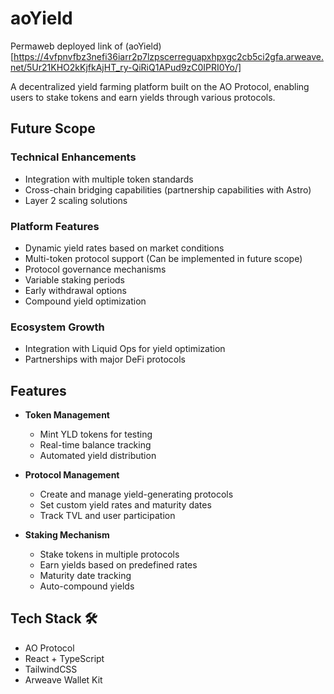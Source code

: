 # aoYield

Permaweb deployed link of (aoYield)[https://4vfpnvfbz3nefi36iarr2p7lzpscerreguapxhpxgc2cb5ci2gfa.arweave.net/5Ur21KHO2kKjfkAjHT_ry-QiRiQ1APud9zC0IPRI0Yo/]

A decentralized yield farming platform built on the AO Protocol, enabling users to stake tokens and earn yields through various protocols.

## Future Scope
### Technical Enhancements
- Integration with multiple token standards
- Cross-chain bridging capabilities (partnership capabilities with Astro)
- Layer 2 scaling solutions

### Platform Features
- Dynamic yield rates based on market conditions
- Multi-token protocol support (Can be implemented in future scope)
- Protocol governance mechanisms
- Variable staking periods
- Early withdrawal options
- Compound yield optimization

### Ecosystem Growth
- Integration with Liquid Ops for yield optimization
- Partnerships with major DeFi protocols

## Features

- **Token Management**
  - Mint YLD tokens for testing
  - Real-time balance tracking
  - Automated yield distribution

- **Protocol Management**
  - Create and manage yield-generating protocols
  - Set custom yield rates and maturity dates
  - Track TVL and user participation

- **Staking Mechanism**
  - Stake tokens in multiple protocols
  - Earn yields based on predefined rates
  - Maturity date tracking
  - Auto-compound yields


## Tech Stack 🛠

- AO Protocol
- React + TypeScript
- TailwindCSS
- Arweave Wallet Kit
